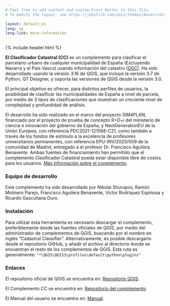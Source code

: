```yaml
---
# Feel free to add content and custom Front Matter to this file.
# To modify the layout, see https://jekyllrb.com/docs/themes/#overriding-theme-defaults

layout: default_es
lang: sp
leng-link: more-information
---
```

{% include header.html %}

**El Clasificador Catastral (CC)** es un complemento para clasificar el parcelario urbano de cualquier municipalidad de España (Excluyendo Navarra y el País Vasco) usando información del catastro ([DGC](http://www.sedecatastro.gob.es/)). Ha sido desarrollado usando la versión 3.16 de QGIS, que incluye la versión 3.7 de Python, QT Designer, y soporta las versiones de QGIS desde la versión 3.0.

El principal objetivo es ofrecer, para distintos perfiles de usuarios, la posibilidad de clasificar las municipalidades de España a nivel de parcela, por medio de 3 tipos de clasificaciones que muestran un creciente nivel de complejidad y profundidad de análisis. 

El desarrollo ha sido realizado en el marco del proyecto SIM4PLAN, financiado por el proyecto de prueba de concepto R+D+i del ministerio de ciencia e innovación del gobierno de España, y NextGenerationEU de la Unión Europea, con referencia PDC2021-121568-C21, como también a través de los fondos de estímulo a la excelencia de profesores universitarios permanentes, con referencia EPU-INV/2020/009 de la comunidad de Madrid, entregado a el profesor Dr. Francisco Aguilera Benavente. Ambas fuentes de financiamiento han permitido que el complemento Clasificador Catastral pueda estar disponible libre de costos para los usuarios. [Más información sobre el complemento](./more_info_sp.html).


### Equipo de desarrollo
Este complemento ha sido desarrollado por Nikolai Shurupov, Ramón Molinero Parejo, Francisco Aguilera Benavente, Victor Rodríquez Espinosa y Ricardo Gascuñana Duro. 

### Instalación
Para utilizar esta herramienta es necesario descargar el complemento, preferiblemente desde las fuentes oficiales de QGIS, por medio del  administrador de complementos de QGIS, buscando por el nombre en inglés “Cadastral Classifier”. Alternativamente, es posible descargarlo desde el repositorio GitHub, y añadir el archivo al directorio donde se encuentran el resto de los complementos de QGIS. Esta ruta es generalmente:
`"*\QGIS\QGIS3\profiles\default\python\plugins"`

### Enlaces
El repositorio oficial de QGIS se encuentra en: [Repositorio QGIS](https://plugins.qgis.org/plugins/).

El Complemento CC se encuentra en: [Repositorio del complemento](https://plugins.qgis.org/plugins/Cadastral_Classifier/).

El Manual del usuario se encuentra en: [Manual](https://github.com/TransUrban-UAH/Cadastral_Classifier/blob/main/manual_de_usuario.pdf).




